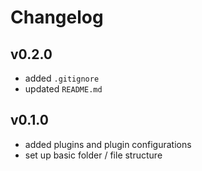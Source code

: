 # Changelog

## v0.2.0
- added `.gitignore`
- updated `README.md`

## v0.1.0
- added plugins and plugin configurations
- set up basic folder / file structure
